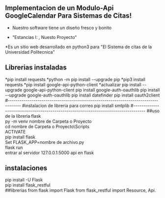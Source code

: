 ## Implementacion de un Modulo-Api GoogleCalendar Para Sistemas de Citas!
* Nuestro software tiene un diseño fresco y bonito  

* "Estancias I: , Nuesto Proyecto"

*Es un sitio web desarrollado en python3 para "El Sistema de citas de la Universidad Politecnica"

## Librerias instaladas
*pip install requests
*python -m pip install --upgrade pip
*pip3 install requests
*pip install google-api-python-client
*actualizar pip install --upgrade google-api-python-client
pip install google-auth-oauthlib
pip install --upgrade google-auth-oauthlib
pip install datefinder
pip install oauth2client
#------------------------------------------------------------------------------------
#instalacion de libreria para correo
pip install smtplib
#------------------------------------------------------------------------------------
##uso de la libreria flask<br>
py -m venv nombre de Carpeta o Proyecto<br>
cd nombre de Carpeta o Proyecto\Scripts<br>
ACTIVATE<br>
pip  install flask<br>
Set FLASK_APP=nombre de archivo.py<br>
flask run<br>
entrar al servidor 127.0.0.1:5000
api en flask
## instalaciones
pip install -U Flask<br>
pip install flask_restful<br>
##librerias
from flask import Flask
from flask_restful import Resource, Api.

